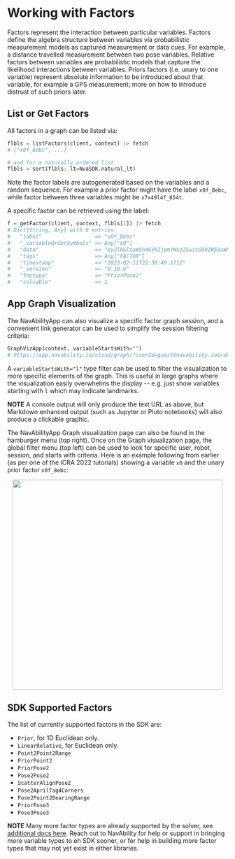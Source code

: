 # Working with Factors

Factors represent the interaction between particular variables. Factors define the algebra structure between variables via probabilistic measurement models as captured measurement or data cues.  For example, a distance travelled measurement between two pose variables. Relative factors between variables are probabilistic models that capture the likelihood interactions between variables. Priors factors (i.e. unary to one variable) represent absolute information to be introduced about that variable, for example a GPS measurement; more on how to introduce distrust of such priors later.

## List or Get Factors

All factors in a graph can be listed via:
```python
flbls = listFactors(client, context) |> fetch
# ["x0f_8ebc", ...]

# and for a naturally ordered list
flbls = sort(flbls; lt=NvaSDK.natural_lt)
```

Note the factor labels are autogenerated based on the variables and a random sequence.  For example a prior factor might have the label `x0f_8ebc`, while factor between three variables might be `x7x49l4f_654t`.

A specific factor can be retrieved using the label:
```python
f = getFactor(client, context, flbls[1]) |> fetch
# Dict{String, Any} with 8 entries:
#   "label"                 => "x0f_8ebc"
#   "_variableOrderSymbols" => Any["x0"]
#   "data"                  => "eyJlbGltaW5hdGVkIjpmYWxzZSwicG90ZW50aWFsdXNlZCI6Z…
#   "tags"                  => Any["FACTOR"]
#   "timestamp"             => "2023-02-11T22:36:49.171Z"
#   "_version"              => "0.18.6"
#   "fnctype"               => "PriorPose2"
#   "solvable"              => 1
```

<!-- ```@docs
listFactors
getFactor
``` -->

## App Graph Visualization

The NavAbilityApp can also visualize a specific factor graph session, and a convenient link generator can be used to simplify the session filtering criteria:
```python
GraphVizApp(context, variableStartsWith="")
# https://app.navability.io/cloud/graph/?userId=guest@navability.io&robotStartsWith=SDKjl_0181&sessionStartsWith=Tutorial1_af33&variableStartsWith
```

A `variableStartsWith="l"` type filter can be used to filter the visualization to more specific elements of the graph.  This is useful in large graphs where the visualization easily overwhelms the display -- e.g. just show variables starting with `l` which may indicate landmarks.

**NOTE** A console output will only produce the text URL as above, but Markdown enhanced output (such as Jupyter or Pluto notebooks) will also produce a clickable graphic.

The NavAbilityApp Graph visualization page can also be found in the hamburger menu (top right).  Once on the Graph visualization page, the global filter menu (top left) can be used to look for specific user, robot, session, and starts with criteria.  Here is an example following from earlier (as per one of the ICRA 2022 tutorials) showing a variable `x0` and the unary prior factor `x0f_8ebc`:

<a href="https://app.navability.io/cloud/graph/?userId=guest@navability.io&robotStartsWith=SDKjl_0181&sessionStartsWith=Tutorial1_af33&variableStartsWith"> <p align="center">
<img src="https://user-images.githubusercontent.com/6412556/218284321-83fad03b-ea54-4a0a-976d-49020f48dcd4.png" width="480" border="0" />
</p></a>

<!-- ```@docs
GraphVizApp
``` -->

## SDK Supported Factors

The list of currently supported factors in the SDK are:
- `Prior`, for 1D Euclidean only.
- `LinearRelative`, for Euclidean only.
- `Point2Point2Range`
- `PriorPoint2`
- `PriorPose2`
- `Pose2Pose2`
- `ScatterAlignPose2`
- `Pose2AprilTag4Corners`
- `Pose2Point2BearingRange`
- `PriorPose3`
- `Pose3Pose3`

**NOTE** Many more factor types are already supported by the solver, see [additional docs here](https://juliarobotics.org/Caesar.jl/latest/concepts/available_varfacs/).  Reach out to NavAbility for help or support in bringing more variable types to eh SDK sooner, or for help in building more factor types that may not yet exist in either libraries.

<!-- ## Factor Index

```@docs
NvaSDK.ZInferenceType
NvaSDK.InferenceType
NvaSDK.PriorData
NvaSDK.LinearRelativeData
NvaSDK.PriorPoint2Data
NvaSDK.Point2Point2RangeData
NvaSDK.PriorPose2Data
NvaSDK.Pose2Pose2Data
NvaSDK.Pose2Point2BearingRangeData
NvaSDK.PriorPose3Data
NvaSDK.Pose3Pose3Data
NvaSDK.ScatterAlignPose2
NvaSDK.Pose2AprilTag4Corners
``` -->
